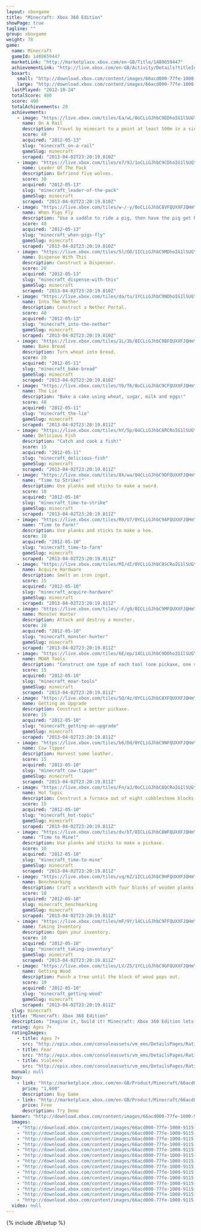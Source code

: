 ```yaml
---
layout: xboxgame
title: "Minecraft: Xbox 360 Edition"
showPage: true
tagline: ""
group: xboxgame
weight: 78
game: 
  name: Minecraft
  gameId: 1480659447
  marketLink: "http://marketplace.xbox.com/en-GB/Title/1480659447"
  achievementLink: "http://live.xbox.com/en-GB/Activity/Details?titleId=1480659447"
  boxart: 
    small: "http://download.xbox.com/content/images/66acd000-77fe-1000-9115-d802584111f7/1033/boxartsm.jpg"
    large: "http://download.xbox.com/content/images/66acd000-77fe-1000-9115-d802584111f7/1033/boxartlg.jpg"
  lastPlayed: "2012-10-24"
  totalScore: 400
  score: 400
  totalAchievements: 20
  achievements: 
    - image: "https://live.xbox.com/tiles/Ea/wL/0oCLiGJhbC9EDhoIG1lSUGY3L2FjaC8wLzQwAAAAAOfn5-0krA0=.jpg"
      name: On A Rail
      description: Travel by minecart to a point at least 500m in a single direction from where you started.
      score: 40
      acquired: "2012-05-13"
      slug: "minecraft_on-a-rail"
      gameSlug: minecraft
      scraped: "2013-04-02T23:20:19.810Z"
    - image: "https://live.xbox.com/tiles/e7/9J/1oCLiGJhbC9CDhoIG1lSUGY3L2FjaC8wLzQ2AAAAAOfn5-lmv2c=.jpg"
      name: Leader Of The Pack
      description: Befriend five wolves.
      score: 30
      acquired: "2012-05-13"
      slug: "minecraft_leader-of-the-pack"
      gameSlug: minecraft
      scraped: "2013-04-02T23:20:19.810Z"
    - image: "https://live.xbox.com/tiles/w-/-y/0oCLiGJhbC8VFQUXXFJQHmY3L2FjaC8wL2EAAAAA5+fn-d3-2A==.jpg"
      name: When Pigs Fly
      description: "Use a saddle to ride a pig, then have the pig get hurt from fall damage while riding it."
      score: 40
      acquired: "2012-05-13"
      slug: "minecraft_when-pigs-fly"
      gameSlug: minecraft
      scraped: "2013-04-02T23:20:19.810Z"
    - image: "https://live.xbox.com/tiles/5l/OO/1ICLiGJhbC9MDhoIG1lSUGY3L2FjaC8wLzQ4AAAAAOfn5-uhU-o=.jpg"
      name: Dispense With This
      description: Construct a Dispenser.
      score: 20
      acquired: "2012-05-13"
      slug: "minecraft_dispense-with-this"
      gameSlug: minecraft
      scraped: "2013-04-02T23:20:19.810Z"
    - image: "https://live.xbox.com/tiles/da/tu/1YCLiGJhbC9NDhoIG1lSUGY3L2FjaC8wLzQ5AAAAAOfn5-pBq2k=.jpg"
      name: Into The Nether
      description: Construct a Nether Portal.
      score: 40
      acquired: "2012-05-13"
      slug: "minecraft_into-the-nether"
      gameSlug: minecraft
      scraped: "2013-04-02T23:20:19.810Z"
    - image: "https://live.xbox.com/tiles/1L/3b/0ICLiGJhbC9BFQUXXFJQHmY3L2FjaC8wLzUAAAAA5+fn--S9zw==.jpg"
      name: Bake Bread
      description: Turn wheat into bread.
      score: 20
      acquired: "2012-05-11"
      slug: "minecraft_bake-bread"
      gameSlug: minecraft
      scraped: "2013-04-02T23:20:19.810Z"
    - image: "https://live.xbox.com/tiles/Yb/T6/0oCLiGJhbC9CFQUXXFJQHmY3L2FjaC8wLzYAAAAA5+fn-dW0eg==.jpg"
      name: The Lie
      description: "Bake a cake using wheat, sugar, milk and eggs!"
      score: 40
      acquired: "2012-05-11"
      slug: "minecraft_the-lie"
      gameSlug: minecraft
      scraped: "2013-04-02T23:20:19.811Z"
    - image: "https://live.xbox.com/tiles/hY/5p/04CLiGJhbC8RCRoIG1lSUGY3L2FjaC8wLzNlAAAAAOfn5-xGjpk=.jpg"
      name: Delicious Fish
      description: "Catch and cook a fish!"
      score: 15
      acquired: "2012-05-11"
      slug: "minecraft_delicious-fish"
      gameSlug: minecraft
      scraped: "2013-04-02T23:20:19.811Z"
    - image: "https://live.xbox.com/tiles/8k/wa/04CLiGJhbC9DFQUXXFJQHmY3L2FjaC8wLzcAAAAA5+fn-DVM6Q==.jpg"
      name: "Time to Strike!"
      description: Use planks and sticks to make a sword.
      score: 10
      acquired: "2012-05-10"
      slug: "minecraft_time-to-strike"
      gameSlug: minecraft
      scraped: "2013-04-02T23:20:19.811Z"
    - image: "https://live.xbox.com/tiles/R0/U7/0YCLiGJhbC9AFQUXXFJQHmY3L2FjaC8wLzQAAAAA5+fn-hRFXA==.jpg"
      name: "Time to Farm!"
      description: Use planks and sticks to make a hoe.
      score: 10
      acquired: "2012-05-10"
      slug: "minecraft_time-to-farm"
      gameSlug: minecraft
      scraped: "2013-04-02T23:20:19.811Z"
    - image: "https://live.xbox.com/tiles/MI/dI/0YCLiGJhbC8SCRoIG1lSUGY3L2FjaC8wLzNmAAAAAOfn5-5nhyw=.jpg"
      name: Acquire Hardware
      description: Smelt an iron ingot.
      score: 15
      acquired: "2012-05-10"
      slug: "minecraft_acquire-hardware"
      gameSlug: minecraft
      scraped: "2013-04-02T23:20:19.811Z"
    - image: "https://live.xbox.com/tiles/-F/g9/0ICLiGJhbC9MFQUXXFJQHmY3L2FjaC8wLzgAAAAA5+fn-xJY5w==.jpg"
      name: Monster Hunter
      description: Attack and destroy a monster.
      score: 20
      acquired: "2012-05-10"
      slug: "minecraft_monster-hunter"
      gameSlug: minecraft
      scraped: "2013-04-02T23:20:19.811Z"
    - image: "https://live.xbox.com/tiles/6E/ep/14CLiGJhbC9DDhoIG1lSUGY3L2FjaC8wLzQ3AAAAAOfn5-iGR-Q=.jpg"
      name: MOAR Tools
      description: "Construct one type of each tool (one pickaxe, one spade, one axe and one hoe)."
      score: 15
      acquired: "2012-05-10"
      slug: "minecraft_moar-tools"
      gameSlug: minecraft
      scraped: "2013-04-02T23:20:19.811Z"
    - image: "https://live.xbox.com/tiles/5Q/4z/0YCLiGJhbC8XFQUXXFJQHmY3L2FjaC8wL2MAAAAA5+fn-hwO-g==.jpg"
      name: Getting an Upgrade
      description: Construct a better pickaxe.
      score: 15
      acquired: "2012-05-10"
      slug: "minecraft_getting-an-upgrade"
      gameSlug: minecraft
      scraped: "2013-04-02T23:20:19.811Z"
    - image: "https://live.xbox.com/tiles/b6/Dd/0YCLiGJhbC9NFQUXXFJQHmY3L2FjaC8wLzkAAAAA5+fn-vKgdA==.jpg"
      name: Cow Tipper
      description: Harvest some leather.
      score: 15
      acquired: "2012-05-10"
      slug: "minecraft_cow-tipper"
      gameSlug: minecraft
      scraped: "2013-04-02T23:20:19.811Z"
    - image: "https://live.xbox.com/tiles/Fn/aJ/0oCLiGJhbC8QCRoIG1lSUGY3L2FjaC8wLzNkAAAAAOfn5-2mdgo=.jpg"
      name: Hot Topic
      description: Construct a furnace out of eight cobblestone blocks.
      score: 15
      acquired: "2012-05-10"
      slug: "minecraft_hot-topic"
      gameSlug: minecraft
      scraped: "2013-04-02T23:20:19.811Z"
    - image: "https://live.xbox.com/tiles/dv/bT/0ICLiGJhbC8WFQUXXFJQHmY3L2FjaC8wL2IAAAAA5+fn--z2bQ==.jpg"
      name: "Time to Mine!"
      description: Use planks and sticks to make a pickaxe.
      score: 10
      acquired: "2012-05-10"
      slug: "minecraft_time-to-mine"
      gameSlug: minecraft
      scraped: "2013-04-02T23:20:19.811Z"
    - image: "https://live.xbox.com/tiles/vq/6Z/1ICLiGJhbC9HFQUXXFJQHmY3L2FjaC8wLzMAAAAA5+fn+7aupQ==.jpg"
      name: Benchmarking
      description: Craft a workbench with four blocks of wooden planks.
      score: 10
      acquired: "2012-05-10"
      slug: minecraft_benchmarking
      gameSlug: minecraft
      scraped: "2013-04-02T23:20:19.811Z"
    - image: "https://live.xbox.com/tiles/mF/9Y/14CLiGJhbC9FFQUXXFJQHmY3L2FjaC8wLzEAAAAA5+fn+Hdfgw==.jpg"
      name: Taking Inventory
      description: Open your inventory.
      score: 10
      acquired: "2012-05-10"
      slug: "minecraft_taking-inventory"
      gameSlug: minecraft
      scraped: "2013-04-02T23:20:19.811Z"
    - image: "https://live.xbox.com/tiles/LV/Z5/1YCLiGJhbC9GFQUXXFJQHmY3L2FjaC8wLzIAAAAA5+fn+lZWNg==.jpg"
      name: Getting Wood
      description: Punch a tree until the block of wood pops out.
      score: 10
      acquired: "2012-05-10"
      slug: "minecraft_getting-wood"
      gameSlug: minecraft
      scraped: "2013-04-02T23:20:19.811Z"
  slug: minecraft
  title: "Minecraft: Xbox 360 Edition"
  description: "Imagine it, build it! Minecraft: Xbox 360 Edition lets you create worlds from the comfort of your sofa. Play alone or play with your friends. Explore, build and conquer! At night monsters come out, so make sure to build a shelter before that happens. After that, your world is your imagination. Turn your hours into minutes with Minecraft!  To experience split-screen functionality a high-definition television is required."
  rating: Ages 7+
  ratingImages: 
    - title: Ages 7+
      src: "http://epix.xbox.com/consoleassets/vm_ems/DetailsPages/RatingSystemID/14/default/Values/14002.png"
    - title: Fear
      src: "http://epix.xbox.com/consoleassets/vm_ems/DetailsPages/RatingSystemID/14/default/Descriptors/14003.png"
    - title: Violence
      src: "http://epix.xbox.com/consoleassets/vm_ems/DetailsPages/RatingSystemID/14/default/Descriptors/14005.png"
  manual: null
  buy: 
    - link: "http://marketplace.xbox.com/en-GB/Product/Minecraft/66acd000-77fe-1000-9115-d802584111f7?downloadtype=Game&amp;nosplash=1&amp;purchase=1"
      price: "1,600"
      description: Buy Game
    - link: "http://marketplace.xbox.com/en-GB/Product/Minecraft/66acd000-77fe-1000-9115-d802584111f7?downloadtype=GameDemo&amp;nosplash=1&amp;purchase=1"
      price: Free
      description: Try Demo
  banner: "http://download.xbox.com/content/images/66acd000-77fe-1000-9115-d802584111f7/1033/banner.png"
  images: 
    - "http://download.xbox.com/content/images/66acd000-77fe-1000-9115-d802584111f7/1033/screenlg1.jpg"
    - "http://download.xbox.com/content/images/66acd000-77fe-1000-9115-d802584111f7/1033/screenlg2.jpg"
    - "http://download.xbox.com/content/images/66acd000-77fe-1000-9115-d802584111f7/1033/screenlg3.jpg"
    - "http://download.xbox.com/content/images/66acd000-77fe-1000-9115-d802584111f7/1033/screenlg4.jpg"
    - "http://download.xbox.com/content/images/66acd000-77fe-1000-9115-d802584111f7/1033/screenlg5.jpg"
    - "http://download.xbox.com/content/images/66acd000-77fe-1000-9115-d802584111f7/1033/screenlg6.jpg"
    - "http://download.xbox.com/content/images/66acd000-77fe-1000-9115-d802584111f7/1033/screenlg7.jpg"
    - "http://download.xbox.com/content/images/66acd000-77fe-1000-9115-d802584111f7/1033/screenlg8.jpg"
    - "http://download.xbox.com/content/images/66acd000-77fe-1000-9115-d802584111f7/1033/screenlg9.jpg"
    - "http://download.xbox.com/content/images/66acd000-77fe-1000-9115-d802584111f7/1033/screenlg10.jpg"
    - "http://download.xbox.com/content/images/66acd000-77fe-1000-9115-d802584111f7/1033/screenlg11.jpg"
    - "http://download.xbox.com/content/images/66acd000-77fe-1000-9115-d802584111f7/1033/screenlg12.jpg"
    - "http://download.xbox.com/content/images/66acd000-77fe-1000-9115-d802584111f7/1033/screenlg13.jpg"
    - "http://download.xbox.com/content/images/66acd000-77fe-1000-9115-d802584111f7/1033/screenlg14.jpg"
  video: null
---
```

{% include JB/setup %}